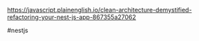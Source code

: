 https://javascript.plainenglish.io/clean-architecture-demystified-refactoring-your-nest-js-app-867355a27062

#nestjs
